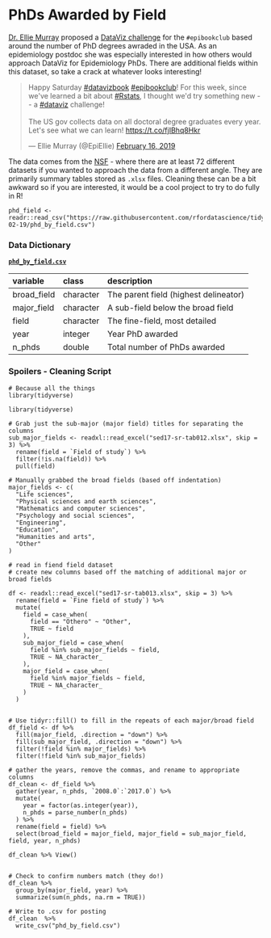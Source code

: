 # PhDs Awarded by Field

[Dr. Ellie Murray](https://twitter.com/EpiEllie) proposed a [DataViz challenge](https://twitter.com/EpiEllie/status/1096876638632140805) for the `#epibookclub` based around the number of PhD degrees awraded in the USA. As an epidemiology postdoc she was especially interested in how others would approach DataViz for Epidemiology PhDs. There are additional fields within this dataset, so take a crack at whatever looks interesting!

<blockquote class="twitter-tweet" data-lang="en"><p lang="en" dir="ltr">Happy Saturday <a href="https://twitter.com/hashtag/datavizbook?src=hash&amp;ref_src=twsrc%5Etfw">#datavizbook</a> <a href="https://twitter.com/hashtag/epibookclub?src=hash&amp;ref_src=twsrc%5Etfw">#epibookclub</a>! For this week, since we&#39;ve learned a bit about <a href="https://twitter.com/hashtag/Rstats?src=hash&amp;ref_src=twsrc%5Etfw">#Rstats</a>, I thought we&#39;d try something new -- a <a href="https://twitter.com/hashtag/dataviz?src=hash&amp;ref_src=twsrc%5Etfw">#dataviz</a> challenge! <br><br>The US gov collects data on all doctoral degree graduates every year. Let&#39;s see what we can learn! <a href="https://t.co/fjIBhq8Hkr">https://t.co/fjIBhq8Hkr</a></p>&mdash; Ellie Murray (@EpiEllie) <a href="https://twitter.com/EpiEllie/status/1096876638632140805?ref_src=twsrc%5Etfw">February 16, 2019</a></blockquote>

The data comes from the [NSF](https://ncses.nsf.gov/pubs/nsf19301/data) - where there are at least 72 different datasets if you wanted to approach the data from a different angle. They are primarily summary tables stored as `.xlsx` files. Cleaning these can be a bit awkward so if you are interested, it would be a cool project to try to do fully in R!

```{r}
phd_field <- readr::read_csv("https://raw.githubusercontent.com/rfordatascience/tidytuesday/master/data/2019/2019-02-19/phd_by_field.csv")
```

### Data Dictionary

[**`phd_by_field.csv`**](phd_by_field.csv)  

|variable    |class     |description |
|:-----------|:---------|:-----------|
|broad_field |character | The parent field (highest delineator)          |
|major_field |character | A sub-field below the broad field           |
|field       |character | The fine-field, most detailed          |
|year        |integer   | Year PhD awarded       |
|n_phds      |double    | Total number of PhDs awarded       |



### Spoilers - Cleaning Script

```{r}
# Because all the things
library(tidyverse)
```

```{r}
library(tidyverse)

# Grab just the sub-major (major field) titles for separating the columns
sub_major_fields <- readxl::read_excel("sed17-sr-tab012.xlsx", skip = 3) %>%
  rename(field = `Field of study`) %>%
  filter(!is.na(field)) %>%
  pull(field)

# Manually grabbed the broad fields (based off indentation)
major_fields <- c(
  "Life sciences",
  "Physical sciences and earth sciences",
  "Mathematics and computer sciences",
  "Psychology and social sciences",
  "Engineering",
  "Education",
  "Humanities and arts",
  "Other"
)

# read in fiend field dataset
# create new columns based off the matching of additional major or broad fields

df <- readxl::read_excel("sed17-sr-tab013.xlsx", skip = 3) %>%
  rename(field = `Fine field of study`) %>%
  mutate(
    field = case_when(
      field == "Othero" ~ "Other",
      TRUE ~ field
    ),
    sub_major_field = case_when(
      field %in% sub_major_fields ~ field,
      TRUE ~ NA_character_
    ),
    major_field = case_when(
      field %in% major_fields ~ field,
      TRUE ~ NA_character_
    )
  )


# Use tidyr::fill() to fill in the repeats of each major/broad field
df_field <- df %>%
  fill(major_field, .direction = "down") %>%
  fill(sub_major_field, .direction = "down") %>%
  filter(!field %in% major_fields) %>%
  filter(!field %in% sub_major_fields)

# gather the years, remove the commas, and rename to appropriate columns
df_clean <- df_field %>%
  gather(year, n_phds, `2008.0`:`2017.0`) %>%
  mutate(
    year = factor(as.integer(year)),
    n_phds = parse_number(n_phds)
  ) %>%
  rename(field = field) %>%
  select(broad_field = major_field, major_field = sub_major_field, field, year, n_phds)

df_clean %>% View()
```


```{r}

# Check to confirm numbers match (they do!)
df_clean %>% 
  group_by(major_field, year) %>% 
  summarize(sum(n_phds, na.rm = TRUE))
```


```{r}
# Write to .csv for posting
df_clean  %>% 
  write_csv("phd_by_field.csv")
```
